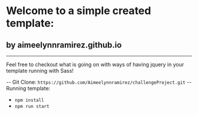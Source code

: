 # Welcome to a simple created template:
##  by aimeelynnramirez.github.io 
------------------------------
Feel free to checkout what is going on with ways of having jquery in your template running with Sass! 

-- Git Clone:
`https://github.com/Aimeelynnramirez/challengeProject.git`
-- Running template:
- `npm install`
- `npm run start` 



